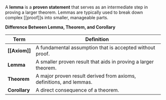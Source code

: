 A **lemma** is a **proven statement** that serves as an intermediate step in proving a larger theorem. Lemmas are typically used to break down complex [[proof]]s into smaller, manageable parts.

 **Difference Between Lemma, Theorem, and Corollary**

| Term          | Definition                                                          |
| ------------- | ------------------------------------------------------------------- |
| **[[Axiom]]** | A fundamental assumption that is accepted without proof.            |
| **Lemma**     | A smaller proven result that aids in proving a larger theorem.      |
| **Theorem**   | A major proven result derived from axioms, definitions, and lemmas. |
| **Corollary** | A direct consequence of a theorem.                                  |
